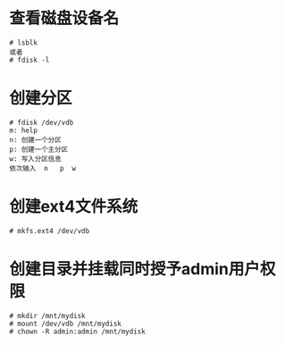 # 查看磁盘设备名
```Shell
# lsblk
或者
# fdisk -l 
```

# 创建分区
```Shell
# fdisk /dev/vdb
m: help
n: 创建一个分区
p: 创建一个主分区
w: 写入分区信息
依次输入  n   p  w 
```

# 创建ext4文件系统
```Shell
# mkfs.ext4 /dev/vdb
```

# 创建目录并挂载同时授予admin用户权限
```Shell
# mkdir /mnt/mydisk
# mount /dev/vdb /mnt/mydisk
# chown -R admin:admin /mnt/mydisk
```
